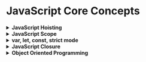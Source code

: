 # JavaScript Core Concepts

<!------------------------------------------------------
## ####     JAVASCRIPT HOISTING   #######
-------------------------------------------------------->

<details>
<summary><b> JavaScript Hoisting</b></summary>

<b>Hoisting:</b>
JavaScript engine working way is basically called hoisting.
JavaScript engine works in two step.
JavaScript Code will run line by line. Hoisting is JavaScript's default behavior of moving declarations to the top of the current scope.
Hoisting applies to variable declarations and to function declarations.
Because of this, JavaScript functions can be called before they are declared:<br>

**Creational step**  it declarer variable and assign value undefined to each variable whether it is assigned or not. It will not look for its value.
For the function it will take the reference of function. It will not execute anything. <br><br>
**Executional Step**  it will look for execution and look for values for variable. If it found variables got its value it will print that. Otherwise it will print undefined.
For function it will look for its call. where the function is called it will go for that.  it will go line by line. when it will found one more function is called in a function it will go for that one and skip others.

**Note**: To avoid error declare variables at the top of the document.

```JavaScript
// Example of Hoisting.

func(); // Function is called before creation. But it will execute properly.
console.log(a = 30); // variable is printed before declaration.
var a; // Variable is declared after using it.
function func(){ /// function is created after it is used.

  a(); // a function is called inside a function. it will go for it and skip the line below.
  console.log('this is a primary function');
};

function a(){ // this function is called on another function;
  console.log('this is a nested function');
};

newFunc(); // it will return undefined
let newFunc = one; // function assigned to a variable.
function one(){
  console.log('new function');
};
newFunc(); // it will return its real value.


// Hoisting in variables with let and var
console.log(a); // give an error.
let a; // a is declared to undefined;
console.log(a);
a = 'bangladesh'; // a is assigned a value;
console.log(a);

console.log(b); // b is declared to undefined;
var b = 'bangladesh'; // b is assigned a value;
console.log(b);
```

**Note**: For details on printing priority look at scope Example underneath this.

</details>

<!------------------------------------------------------
## #######     JAVASCRIPT SCOPE  #######
-------------------------------------------------------->

<details>
<summary><b> JavaScript Scope </b></summary>
<b>Scope</b> is Block {}. A variable or a function can be remembered, accessed  or called from where that is scope. Scope determines the accessibility of variables, objects, and functions from different parts of the code.
<br><br>

**Lexical Scope**:
 JavaScript Compiler tokenize every word variable, valued and functions that's called **_Lexim_**
 When Compiler start leximing Compiler fix scope for every variable, values, functions. This core scoping concept is called **_Lexical Scope_**. <br><br>
**Scope Chain**:  scope chain is relational scope.
Relation between scopes like  parents, child, siblings is scope chain.
scope chain means maintain a chain between parents, child and siblings.

```JavaScript
// Example of scope chain.

      var a = 11;
      function A(){

          var b = 12;

          function B(){
            var c = 23;
            console.log(c); // Printed Third c->23
            // Whatever Scope Parent A Has That will Automatically handed over to its child.
            // D() can be called from A(), SO it can be called from Here too
            D(c); // Printed Fourth c-> 23 + a->11 = 34;
          };

          function C(){
            var d = 56;
            console.log(d); // Printed Fifth d->56;
            // Whatever Scope Parent A Has That will Automatically handed over to its child.
            // D() can be called from A(), SO it can be called from Here too
            D(d); // Printed Seventh d->56 + a->11 = 67;
          };


          console.log(b);  // Printed First. b->12
          D(b); // Printed Second b->12 + a->11 = 23;
          B(); // Printed Third c->23
          C(); // Printed Fifth d->56;
      };

      function D(n){
        let r =  n + a;
        console.log(r);
      };
      A();

      // SCOP IN JAVASCRIPT
      // A => a, b, B(), C(), D(), A();
      // B => a, b, c, C(), B(), D(), A();
      // C => a, b, d, C(), B(), D(), A();
      // D => a, n, A(), D();
      // Result => 12, 23, 23, 34, 56,67
```

</details>

<!------------------------------------------------------
## ##     var, let, const Strict Mode   ########
-------------------------------------------------------->

<details>
<summary><b> var, let, const, strict mode</b></summary>

```JavaScript

```

</details>

<!------------------------------------------------------
#######     JAVASCRIPT CLOSURE     ######
-------------------------------------------------------->

<details>
<summary><b> JavaScript Closure</b></summary>

**_Closure:_** Closure is when function is able to remember and access its lexical scope even When the function executing outside of its lexical scope.
A closure is  a function having access to the parent scope, even after the parent function has closed.

```JavaScript
// Example of Closure.
var a = (function(){
  var counter = 1;
  return function(){
    return counter++;
  }
})(); // Self Invokable Function.
console.log(a()); // return 1
console.log(a()); // return 2
console.log(a()); // return 3var a = 20; // Store a as a global scope


var f = function(){
  var b = 10;

  function d(){
    var c = 30;
      let one =  a + b + c; // store b as its closure
      console.log(one);

      function g(){
            let d = 40;
            let two = a + b + c + d; // store b & c as its closure.
            console.log(two);

                 function h(){
                     let l = 40;
                     let three = a + b + d + l;
                     // store a, b, c, d as clousure. thought c is not used.
                     // c is coming here from d(). when collect data from g() , c is Automatically coming.
                     console.log(three);

                         function i(){
                             let k = 40;
                             let four = a + b + d + c;
                             // store b , d, c as closure.
                             // l is skipped cos l is not used here.
                             console.log(four);
                         }
                         i();
                         console.dir(i);
                 }
                 h();
                 console.dir(h);
      }
      g();
      console.dir(g);
  }
  d();
  console.dir(d);
}
f();
console.dir(f);



(function() { // self invokable function
  var a = 20;
  var b = 10;

  var sum = function() {
    return a + b;
  };
  console.log(sum()); //value  a = 20, b = 10;
  console.dir(sum); // took the reference a = 30, b = 40; though it is changed letter. but it got it before changed.

  a = 30;
  b = 40;
  console.log(sum()); //value a = 30, b = 40;
  console.dir(sum); //took the variable reference
})();

for(let i = 0; i <= 4; i++){
  const one = () => {
    console.log(i);
  }
  one();
  console.dir(one);
};
for(let i = 0; i < 3; i++){
  const one = () => {
    console.log(i);
  }
  console.log(i); // here let i is block scope.
  console.dir(one);
  // when it run first time i = 0, second time i = 1; and third i = 2;
  // everytime i got new value and new i variable is declaring.
  setTimeout(one, 2000);
}
console.log('after for loop');
for(var a = 0; a < 3; a++){
  const one = () => {
    console.log(a);
  }

  console.log(a); // here var a is global scope.
  console.dir(one);
  // when it run every time a got its reference value. the last changed value.
  setTimeout(one, 2000);
}
console.log('after for loop');
```

</details>

<!------------------------------------------------------
## #######     OBJECT ORIENTED PROGRAMMING  #######
-------------------------------------------------------->

<details>
<summary><b>Object Oriented Programming</b></summary>
<br>
OOP is a programming diagram based on object. Basic concepts of OOP.
<a href="https://blog.10minuteschool.com/jhankar-mahbub-programminger-bolod-to-boss-oop/">Basic Concepts Of OOP in Bangla.</a><br><br>

__Object__: When we talk about OOP, the first thing comes in mind what is object. Object: Anything which takes multiple properties to describe is object. Like a person is a objet. How can you describe?  Name : sharif, Profession : web developer, Age : 27, Height : 5.10, eat ( rice, food, drink), work(eat, walk, write code, sleep, gossip). So when you want to describe anything - if that needs multiple things comes in mind to describe, that is an object. like book, car, mobile, computer, house etc; 
```javascript
class person{
        constructor(name, profession, age){
        this.name = name,
        this.profession = profession,
        this.age = age
        }
}
```
__Property__: Properties are like noun or adj what can describe any object. Any variables are properties in object.thing that can describe an object thats are property like name, profession, age, height.
<br>

__Methods__: Methods are like verb. When you wand to describe anything of object that is running and continue is methods. Functions are methods. Like person eat, walk, sleep, work that eat function, walk function, sleep function, work function. In OOP we will call it method.
<br>

__Class__: When using a pattern you will produce multiple object that is class. Like person is patten. a person has name, age, profession, height. this is pattern. Now sharif, remon, abrar, mahmud are object. all have their own name, age, profession, height and some extra thing. but the main pattern is same for all. this pattern is class.
<br>

__Abstraction__:hiding unnecessary details. Like music player. You do not have any control on it. But you can go next, prev song. increase or decrease vol. 
It means implementation details is hidden. But few controls that a user may need that is on your control. 
Thats abstraction. 
You can define private property. public property.
public proper other class can use. but private property no one can access.
<br>

__Encapsulation__: 'আবদ্দ করা', 'নিজের ঘরের কি হয় তা অন্নকে জানতে না দিয়ে কাজ করা হল' Encapsulation. Its like capsule. We do not know what is inside. but we will give input that that will provide output. Bundling data, property and methods is encapsulation.
<br>

__Inheritance__: 'উত্তরাধিকার', when we get something from parents and we can extend it by ourself that is inheritance. Like your father give your land. and you build a home for you on that land. This is called inheritance. in our example person is a pattern. when we extend it like sharif have his name, age, profession, height. But sharif may have some more property or methods. sharif can extend it. This process is Inheritance.<br>
<a href="http://habluderadda.com/concepts/oop/polymorphism.html"> More About Inheritance In Bangle</a>
<br>

__Polymorphism__: Means 'বহুরূপী', 'একটা কাজ অনেক ভাবে করা যায়। কিভাবে করল তা বেপার না। কাজ করাটা আসল। Thats call Polymorphism.
<br>

__Factory Pattern__: Factory pattern is a way of creating class though javascript does not have any class.
```javascript
let rect = function(width, height){
  return {
    width  : width,
    height : height,
    draw   : function(){
                  this.print();
              },
    print   : function(){
              console.log(`My width is ${this.width}`);
              console.log(`My height is ${this.height}`);
             },
  }
}

let rect2 = rect(40,50);
rect2.draw();
```

<br>

__Constructor Pattern__: Constructor pattern is a another way of creating class in javascript. When use constructor pattern keep in mint first letter must be capital letter. Like let Variable = function().
There is on object in constructor pattern. You have to use this keyword to make a object.
```javascript
let Rect = function(width, height){

    this.width = width;
    this.height = height;
    this.draw = function(){
        this.print();
    }
    this.print = function(){
        console.log(`My width is ${this.width}`);
        console.log(`My height is ${this.height}`);
        
    }

}
let rect2 = new Rect(40,50);
rect2.draw();

````

</details>
